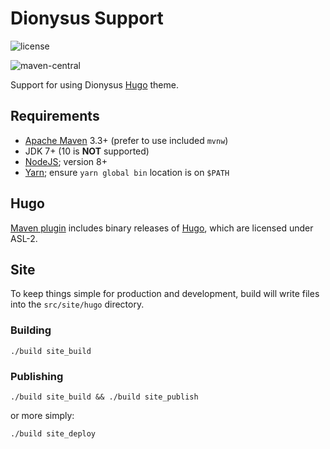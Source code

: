 <!--

    Copyright (c) 2018-present Sonatype, Inc. All rights reserved.

    This program is licensed to you under the Apache License Version 2.0,
    and you may not use this file except in compliance with the Apache License Version 2.0.
    You may obtain a copy of the Apache License Version 2.0 at http://www.apache.org/licenses/LICENSE-2.0.

    Unless required by applicable law or agreed to in writing,
    software distributed under the Apache License Version 2.0 is distributed on an
    "AS IS" BASIS, WITHOUT WARRANTIES OR CONDITIONS OF ANY KIND, either express or implied.
    See the Apache License Version 2.0 for the specific language governing permissions and limitations there under.

-->
# Dionysus Support

![license](https://img.shields.io/github/license/sonatype/dionysus-support.svg)

![maven-central](https://img.shields.io/maven-central/v/org.sonatype.goodies.dionysus/dionysus-support.svg)

Support for using Dionysus [Hugo](https://gohugo.io) theme. 

## Requirements

* [Apache Maven](https://maven.apache.org/) 3.3+ (prefer to use included `mvnw`)
* JDK 7+ (10 is **NOT** supported)
* [NodeJS](https://nodejs.org/en/download/); version 8+
* [Yarn](https://yarnpkg.com/en/docs/install); ensure `yarn global bin` location is on `$PATH` 

## Hugo

[Maven plugin](maven-plugin) includes binary releases of [Hugo](https://gohugo.io), which are licensed under ASL-2.

## Site

To keep things simple for production and development, build will write files into the `src/site/hugo` directory.

### Building

    ./build site_build
    
### Publishing

    ./build site_build && ./build site_publish

or more simply:

    ./build site_deploy
